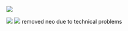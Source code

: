 
<p align="center">

![](https://files.catbox.moe/qbn3re.png)
</p>

<p align="center"> 

[![](https://files.catbox.moe/2nq29c.png)](https://mio.atabook.org) [![](https://files.catbox.moe/u175xg.png)](https://rentry.co/aconcertfortwo) removed neo due to technical problems
